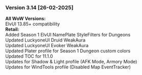 ### Version 3.14 [26-02-2025]
**All WoW Versions:**  
ElvUI 13.85+ compatibility  
**Retail:**  
Added Season 1 ElvUI NamePlate StyleFilters for Dungeons  
Updated LuckyoneUI Druid WeakAura  
Updated LuckyoneUI Evoker WeakAura  
Updated Plater profile for Season 1 Dungeon custom colors  
Updated TOC for 11.1.0  
Updates for Shadow & Light profile (AFK Mode, Armory Mode)  
Updates for WindTools profile (Disabled Map EventTracker)  